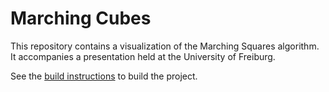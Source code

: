 # Marching Cubes

This repository contains a visualization of the Marching Squares algorithm.
It accompanies a presentation held at the University of Freiburg.

See the [build instructions](build.md) to build the project.
